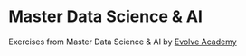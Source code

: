 # Master Data Science & AI
Exercises from Master Data Science & AI by [Evolve Academy]([url](https://evolveacademy.es/))
